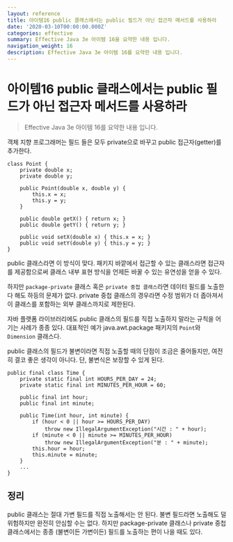 ```yaml
---
layout: reference
title: 아이템16 public 클래스에서는 public 필드가 아닌 접근자 메서드를 사용하라
date: '2020-03-10T00:00:00.000Z'
categories: effective
summary: Effective Java 3e 아이템 16을 요약한 내용 입니다.
navigation_weight: 16
description: Effective Java 3e 아이템 16를 요약한 내용 입니다.
---
```


# 아이템16 public 클래스에서는 public 필드가 아닌 접근자 메서드를 사용하라

> Effective Java 3e 아이템 16를 요약한 내용 입니다.

객체 지향 프로그래머는 필드 들은 모두 private으로 바꾸고 public 접근자\(getter\)를 추가한다.

```text
class Point {
    private double x;
    private double y;

    public Point(double x, double y) {
        this.x = x;
        this.y = y;
    }

    public double getX() { return x; }
    public double getY() { return y; }

    public void setX(double x) { this.x = x; }
    public void setY(double y) { this.y = y; }
}
```

public 클래스라면 이 방식이 맞다. 패키지 바깥에서 접근할 수 있는 클래스라면 접근자를 제공함으로써 클래스 내부 표현 방식을 언제든 바꿀 수 있는 유연성을 얻을 수 있다.

하지만 `package-private` 클래스 혹은 `private 중첩 클래스`라면 데이터 필드를 노출한다 해도 하등의 문제가 없다. private 중첩 클래스의 경우라면 수정 범위가 더 좁아져서 이 클래스를 포함하는 외부 클래스까지로 제한된다.

자바 플랫폼 라이브러리에도 public 클래스의 필드를 직접 노출하지 말라는 규칙을 어기는 사례가 종종 있다. 대표적인 예가 java.awt.package 패키지의 `Point`와 `Dimension` 클래스다.

public 클래스의 필드가 불변이라면 직접 노출할 때의 단점이 조금은 줄어들지만, 여전히 결코 좋은 생각이 아니다. 단, 불변식은 보장할 수 있게 된다.

```text
public final class Time {
    private static final int HOURS_PER_DAY = 24;
    private static final int MINUTES_PER_HOUR = 60;

    public final int hour;
    public final int minute;

    public Time(int hour, int minute) {
        if (hour < 0 || hour >= HOURS_PER_DAY)
            throw new IllegalArgumentException("시간 : " + hour);
        if (minute < 0 || minute >= MINUTES_PER_HOUR)
            throw new IllegalArgumentException("분 : " + minute);
        this.hour = hour;
        this.minute = minute;
    }
    ...
}
```

## 정리

public 클래스는 절대 가변 필드를 직접 노출해서는 안 된다. 불변 필드라면 노출해도 덜 위험하지만 완전히 안심할 수는 없다. 하지만 package-private 클래스나 private 중첩 클래스에서는 종종 \(불변이든 가변이든\) 필드를 노출하는 편이 나을 때도 있다.

